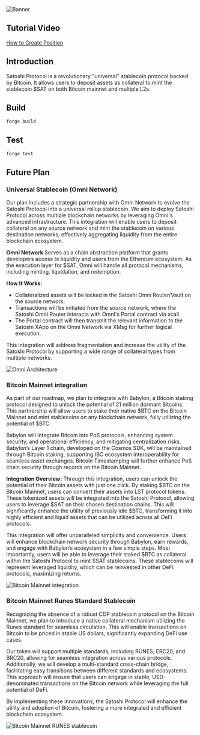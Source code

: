 ![Banner](https://i.imgur.com/QhKQ20H.png)


## Tutorial Video

[How to Create Position](https://www.youtube.com/watch?v=d6mH4jSDhds)

## Introduction

Satoshi Protocol is a revolutionary "universal" stablecoin protocol backed by Bitcoin. It allows users to deposit assets as collateral to mint the stablecoin $SAT on both Bitcoin mainnet and multiple L2s.

## Build
```
forge build
```

## Test
```
forge test
```

## Future Plan

### Universal Stablecoin (Omni Network)
Our plan includes a strategic partnership with Omni Network to evolve the Satoshi Protocol into a universal rollup stablecoin. We aim to deploy Satoshi Protocol across multiple blockchain networks by leveraging Omni's advanced infrastructure. This integration will enable users to deposit collateral on any source network and mint the stablecoin on various destination networks, effectively aggregating liquidity from the entire blockchain ecosystem.

**Omni Network** Serves as a chain abstraction platform that grants developers access to liquidity and users from the Ethereum ecosystem. As the execution layer for $SAT, Omni will handle all protocol mechanisms, including minting, liquidation, and redemption.

**How It Works:**
- Collateralized assets will be locked in the Satoshi Omni Router/Vault on the source network.
- Transactions will be initiated from the source network, where the Satoshi Omni Router interacts with Omni's Portal contract via xcall.
- The Portal contract will then transmit the relevant information to the Satoshi XApp on the Omni Network via XMsg for further logical execution.

This integration will address fragmentation and increase the utility of the Satoshi Protocol by supporting a wide range of collateral types from multiple networks.

![Omni Architecture](https://i.imgur.com/h5pDtcs.png)

### Bitcoin Mainnet integration
As part of our roadmap, we plan to integrate with Babylon, a Bitcoin staking protocol designed to unlock the potential of 21 million dormant Bitcoins. This partnership will allow users to stake their native $BTC on the Bitcoin Mainnet and mint stablecoins on any blockchain network, fully utilizing the potential of $BTC.

Babylon will integrate Bitcoin into PoS protocols, enhancing system security, and operational efficiency, and mitigating centralization risks. Babylon’s Layer 1 chain, developed on the Cosmos SDK, will be maintained through Bitcoin staking, supporting IBC ecosystem interoperability for seamless asset exchanges. Bitcoin Timestamping will further enhance PoS chain security through records on the Bitcoin Mainnet.

**Integration Overview:**
Through this integration, users can unlock the potential of their Bitcoin assets with just one click. By staking $BTC on the Bitcoin Mainnet, users can convert their assets into LST protocol tokens. These tokenized assets will be integrated into the Satoshi Protocol, allowing users to leverage $SAT on their chosen destination chains. This will significantly enhance the utility of previously idle $BTC, transforming it into highly efficient and liquid assets that can be utilized across all DeFi protocols.

This integration will offer unparalleled simplicity and convenience. Users will enhance blockchain network security through Babylon, earn rewards, and engage with Babylon’s ecosystem in a few simple steps. Most importantly, users will be able to leverage their staked $BTC as collateral within the Satoshi Protocol to mint $SAT stablecoins. These stablecoins will represent leveraged liquidity, which can be reinvested in other DeFi protocols, maximizing returns.

![Bitcoin Mainnet integration](https://i.imgur.com/SMjWZUF.png)

### Bitcoin Mainnet Runes Standard Stablecoin
Recognizing the absence of a robust CDP stablecoin protocol on the Bitcoin Mainnet, we plan to introduce a native collateral mechanism utilizing the Runes standard for seamless circulation. This will enable transactions on Bitcoin to be priced in stable US dollars, significantly expanding DeFi use cases.

Our token will support multiple standards, including RUNES, ERC20, and BRC20, allowing for seamless integration across various protocols. Additionally, we will develop a multi-standard cross-chain bridge, facilitating easy transitions between different standards and ecosystems. This approach will ensure that users can engage in stable, USD-denominated transactions on the Bitcoin network while leveraging the full potential of DeFi.

By implementing these innovations, the Satoshi Protocol will enhance the utility and adoption of Bitcoin, fostering a more integrated and efficient blockchain ecosystem.

![Bitcoin Mainnet RUNES stablecoin](https://i.imgur.com/jWZ8eIj.png)
